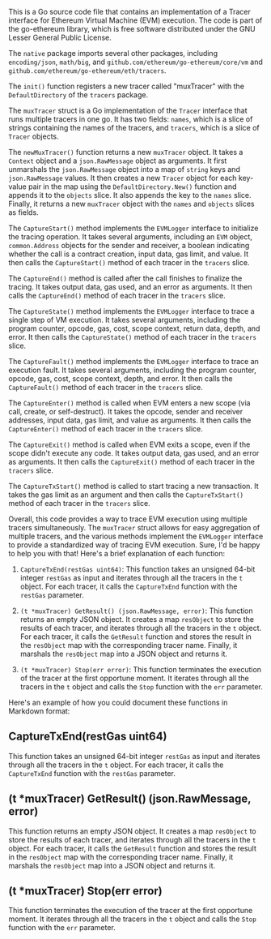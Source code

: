 This is a Go source code file that contains an implementation of a Tracer interface for Ethereum Virtual Machine (EVM) execution. The code is part of the go-ethereum library, which is free software distributed under the GNU Lesser General Public License.

The `native` package imports several other packages, including `encoding/json`, `math/big`, and `github.com/ethereum/go-ethereum/core/vm` and `github.com/ethereum/go-ethereum/eth/tracers`.

The `init()` function registers a new tracer called "muxTracer" with the `DefaultDirectory` of the `tracers` package.

The `muxTracer` struct is a Go implementation of the `Tracer` interface that runs multiple tracers in one go. It has two fields: `names`, which is a slice of strings containing the names of the tracers, and `tracers`, which is a slice of `Tracer` objects.

The `newMuxTracer()` function returns a new `muxTracer` object. It takes a `Context` object and a `json.RawMessage` object as arguments. It first unmarshals the `json.RawMessage` object into a map of `string` keys and `json.RawMessage` values. It then creates a new `Tracer` object for each key-value pair in the map using the `DefaultDirectory.New()` function and appends it to the `objects` slice. It also appends the key to the `names` slice. Finally, it returns a new `muxTracer` object with the `names` and `objects` slices as fields.

The `CaptureStart()` method implements the `EVMLogger` interface to initialize the tracing operation. It takes several arguments, including an `EVM` object, `common.Address` objects for the sender and receiver, a boolean indicating whether the call is a contract creation, input data, gas limit, and value. It then calls the `CaptureStart()` method of each tracer in the `tracers` slice.

The `CaptureEnd()` method is called after the call finishes to finalize the tracing. It takes output data, gas used, and an error as arguments. It then calls the `CaptureEnd()` method of each tracer in the `tracers` slice.

The `CaptureState()` method implements the `EVMLogger` interface to trace a single step of VM execution. It takes several arguments, including the program counter, opcode, gas, cost, scope context, return data, depth, and error. It then calls the `CaptureState()` method of each tracer in the `tracers` slice.

The `CaptureFault()` method implements the `EVMLogger` interface to trace an execution fault. It takes several arguments, including the program counter, opcode, gas, cost, scope context, depth, and error. It then calls the `CaptureFault()` method of each tracer in the `tracers` slice.

The `CaptureEnter()` method is called when EVM enters a new scope (via call, create, or self-destruct). It takes the opcode, sender and receiver addresses, input data, gas limit, and value as arguments. It then calls the `CaptureEnter()` method of each tracer in the `tracers` slice.

The `CaptureExit()` method is called when EVM exits a scope, even if the scope didn't execute any code. It takes output data, gas used, and an error as arguments. It then calls the `CaptureExit()` method of each tracer in the `tracers` slice.

The `CaptureTxStart()` method is called to start tracing a new transaction. It takes the gas limit as an argument and then calls the `CaptureTxStart()` method of each tracer in the `tracers` slice.

Overall, this code provides a way to trace EVM execution using multiple tracers simultaneously. The `muxTracer` struct allows for easy aggregation of multiple tracers, and the various methods implement the `EVMLogger` interface to provide a standardized way of tracing EVM execution. Sure, I'd be happy to help you with that! Here's a brief explanation of each function:

1. `CaptureTxEnd(restGas uint64)`: This function takes an unsigned 64-bit integer `restGas` as input and iterates through all the tracers in the `t` object. For each tracer, it calls the `CaptureTxEnd` function with the `restGas` parameter.

2. `(t *muxTracer) GetResult() (json.RawMessage, error)`: This function returns an empty JSON object. It creates a map `resObject` to store the results of each tracer, and iterates through all the tracers in the `t` object. For each tracer, it calls the `GetResult` function and stores the result in the `resObject` map with the corresponding tracer name. Finally, it marshals the `resObject` map into a JSON object and returns it.

3. `(t *muxTracer) Stop(err error)`: This function terminates the execution of the tracer at the first opportune moment. It iterates through all the tracers in the `t` object and calls the `Stop` function with the `err` parameter.

Here's an example of how you could document these functions in Markdown format:

## CaptureTxEnd(restGas uint64)

This function takes an unsigned 64-bit integer `restGas` as input and iterates through all the tracers in the `t` object. For each tracer, it calls the `CaptureTxEnd` function with the `restGas` parameter.

## (t *muxTracer) GetResult() (json.RawMessage, error)

This function returns an empty JSON object. It creates a map `resObject` to store the results of each tracer, and iterates through all the tracers in the `t` object. For each tracer, it calls the `GetResult` function and stores the result in the `resObject` map with the corresponding tracer name. Finally, it marshals the `resObject` map into a JSON object and returns it.

## (t *muxTracer) Stop(err error)

This function terminates the execution of the tracer at the first opportune moment. It iterates through all the tracers in the `t` object and calls the `Stop` function with the `err` parameter.